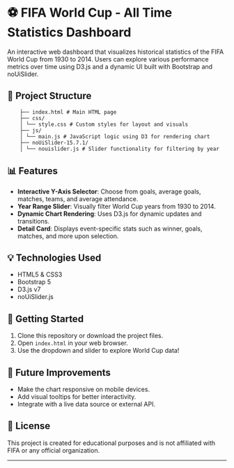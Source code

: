 # ⚽ FIFA World Cup - All Time Statistics Dashboard

An interactive web dashboard that visualizes historical statistics of the FIFA World Cup from 1930 to 2014. Users can explore various performance metrics over time using D3.js and a dynamic UI built with Bootstrap and noUiSlider.

## 📁 Project Structure

		├── index.html # Main HTML page
		├── css/
		│ └── style.css # Custom styles for layout and visuals
		├── js/
		│ └── main.js # JavaScript logic using D3 for rendering chart
		├── noUiSlider-15.7.1/
		│ └── nouislider.js # Slider functionality for filtering by year
		

## 📊 Features

- **Interactive Y-Axis Selector**: Choose from goals, average goals, matches, teams, and average attendance.
- **Year Range Slider**: Visually filter World Cup years from 1930 to 2014.
- **Dynamic Chart Rendering**: Uses D3.js for dynamic updates and transitions.
- **Detail Card**: Displays event-specific stats such as winner, goals, matches, and more upon selection.

## 💡 Technologies Used

- HTML5 & CSS3
- Bootstrap 5
- D3.js v7
- noUiSlider.js

## 🚀 Getting Started

1. Clone this repository or download the project files.
2. Open `index.html` in your web browser.
3. Use the dropdown and slider to explore World Cup data!


## 🔧 Future Improvements

- Make the chart responsive on mobile devices.
- Add visual tooltips for better interactivity.
- Integrate with a live data source or external API.

## 📄 License

This project is created for educational purposes and is not affiliated with FIFA or any official organization.

---
		
